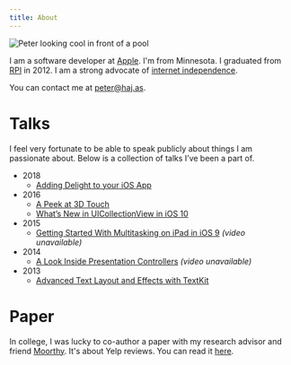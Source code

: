 ```yaml
---
title: About
---
```


![Peter looking cool in front of a pool](/peter_pool.jpg "Peter looking cool in front of a pool")

I am a software developer at [Apple](http://apple.com). I'm from Minnesota. I graduated from [RPI](http://rpi.edu) in 2012. I am a strong advocate of [internet independence](/internet_independence).

You can contact me at [peter@haj.as](mailto:peter@haj.as).

# Talks

I feel very fortunate to be able to speak publicly about things I am passionate about. Below is a collection of talks I’ve been a part of.

- 2018
    - [Adding Delight to your iOS App](https://developer.apple.com/videos/play/wwdc2018/233)
- 2016
    - [A Peek at 3D Touch](https://developer.apple.com/videos/play/wwdc2016/228/)
    - [What’s New in UICollectionView in iOS 10](https://developer.apple.com/videos/play/wwdc2016/219/)
- 2015
    - [Getting Started With Multitasking on iPad in iOS 9](https://asciiwwdc.com/2015/sessions/205) *(video unavailable)*
- 2014
    - [A Look Inside Presentation Controllers](https://asciiwwdc.com/2014/sessions/228) *(video unavailable)*
- 2013
    - [Advanced Text Layout and Effects with TextKit](https://developer.apple.com/videos/play/wwdc2013/220/)

# Paper

In college, I was lucky to co-author a paper with my research advisor and friend [Moorthy](http://cs.rpi.edu/~moorthy/). It's about Yelp reviews. You can read it [here](https://arxiv.org/abs/1407.1443).

